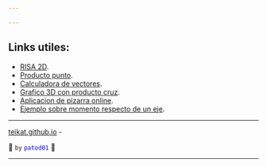 ```yaml
---

---
```


<link rel="icon" href="etc/icon.png">

## Links utiles:

- [RISA 2D][drive].
- [Producto punto][xdot].
- [Calculadora de vectores][vecal].
- [Grafico 3D con producto cruz][3dg].
- [Aplicacion de pizarra online][aww].
- [Ejemplo sobre momento respecto de un eje][ej].

---

[teikat.github.io][teikat] -

:ghost: `by` <span style="color: blue;">`patod01`</span> :ghost:

[teikat]: https://teikat.github.io

---

[drive]: https://drive.google.com/embeddedfolderview?authuser=0&id=1GYQ3BoGq5wsnCaD4ZzL1pEjT8Ckm3MfK#list
[xdot]: https://es.wikipedia.org/wiki/Producto_escalar
[vecal]: http://es.onlinemschool.com/math/assistance/vector/multiply1/
[3dg]: https://www.geogebra.org/m/B6Uz5yWf
[aww]: https://awwapp.com/
[ej]: https://www.uco.es/~me1leraj/momentos/lec01_1_5.htm
